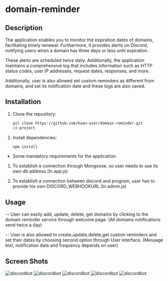 # domain-reminder

## Description

The application enables you to monitor the expiration dates of domains, facilitating timely renewal. Furthermore, it provides alerts on Discord, notifying users when a domain has three days or less until expiration.

These alerts are scheduled twice daily. Additionally, the application maintains a comprehensive log that includes information such as HTTP status codes, user IP addresses, request dates, responses, and more.

Additionally, user is also allowed set custom reminders as different from domains, and set its notification date and these logs are also saved.

## Installation

1. Clone the repository:
   ```bash
   git clone https://github.com/kaan-ozer/domain-reminder.git
   cd project
   ```
2. Install dependencies:
   ```bash
   npm install
   ```

- Some mandatory requirements for the application:

1.  To establish a connection through Mongoose, so user needs to use its own db address.(In app.js)

2.  To establish a connection between discord and program, user has to provide his own DISCORD_WEBHOOKURL.(In admin.js)

## Usage

-- User can easily add, update, delete, get domains by clicking to the domain reminder service through welcome page. (All domains notifications send twice a day)

-- User is also allowed to create,update,delete,get custom reminders and set their dates by choosing second option through User interface. (Message text, notification date and frequency depends on user)

## Screen Shots

![discordbot](https://github.com/kaan-ozer/domain-reminder/public/img/screenshots/5.png)
![discordbot](https://github.com/kaan-ozer/domain-reminder/public/img/screenshots/1.png)
![discordbot](https://github.com/kaan-ozer/domain-reminder/public/img/screenshots/2.png)
![discordbot](https://github.com/kaan-ozer/domain-reminder/public/img/screenshots/3.png)
![discordbot](https://github.com/kaan-ozer/domain-reminder/public/img/screenshots/4.png)
